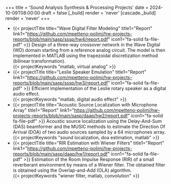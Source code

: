 +++
title = 'Sound Analysis Synthesis & Processing Projects'
date = 2024-10-09T08:00:00
draft = false
[_build]
render = 'never'
[cascade._build]
render = 'never'
+++
- {{< projectTitle title="Wave Digital Filter Modeling"
title1="Report" link1="https://github.com/mpetteno-polimi/hw-projects-reports/blob/main/sasp/sssp/hw4/report.pdf" icon1="fa-solid fa-file-pdf" >}}
Design of a three-way crossover network in the Wave Digital (WD) domain starting from a reference analog circuit. The 
model is then implemented in MATLAB using the trapezoidal discretization method (bilinear transformation).<br/>{{< projectKeywords "matlab, virtual analog" >}}
- {{< projectTitle title="Leslie Speaker Emulation"
title1="Report" link1="https://github.com/mpetteno-polimi/hw-projects-reports/blob/main/sasp/sssp/hw3/report.pdf" icon1="fa-solid fa-file-pdf" >}}
  Efficient implementation of the Leslie rotary speaker as a digital audio effect.<br/>{{< projectKeywords "matlab, digital audio effect" >}}
- {{< projectTitle title="Acoustic Source Localization with Microphone Array"
title1="Report" link1="https://github.com/mpetteno-polimi/hw-projects-reports/blob/main/sasp/daap/hw2/report.pdf" icon1="fa-solid fa-file-pdf" >}}
Acoustic source localization using the Delay-And-Sum (DAS) beamformer and the MUSIC methods to estimate the Direction Of 
Arrival (DOA) of two audio sources sampled by a 64 microphones array.<br/>{{< projectKeywords "sound localization, doa estimation, matlab" >}}
- {{< projectTitle title="RIR Estimation with Wiener Filters"
  title1="Report" link1="https://github.com/mpetteno-polimi/hw-projects-reports/blob/main/sasp/daap/hw1/report.pdf" icon1="fa-solid fa-file-pdf" >}}
Estimation of the Room Impulse Response (RIR) of a small reverberant environment by means of a Wiener filter. The 
obtained filter is obtained using the Overlap-and-Add (OLA) algorithm.<br/>{{< projectKeywords "wiener filter, matlab, convolution" >}}
